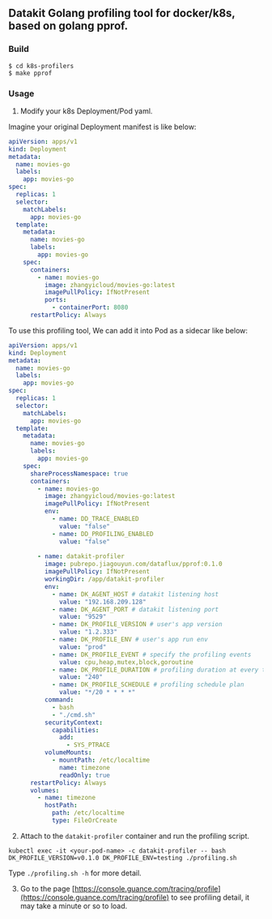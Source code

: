 ## Datakit Golang profiling tool for docker/k8s, based on golang pprof.

### Build

```shell
$ cd k8s-profilers
$ make pprof
```

### Usage

1. Modify your k8s Deployment/Pod yaml.

Imagine your original Deployment manifest is like below:
```yaml
apiVersion: apps/v1
kind: Deployment
metadata:
  name: movies-go
  labels:
    app: movies-go
spec:
  replicas: 1
  selector:
    matchLabels:
      app: movies-go
  template:
    metadata:
      name: movies-go
      labels:
        app: movies-go
    spec:
      containers:
        - name: movies-go
          image: zhangyicloud/movies-go:latest
          imagePullPolicy: IfNotPresent
          ports:
            - containerPort: 8080
      restartPolicy: Always
```

To use this profiling tool, We can add it into Pod as a sidecar like below:
```yaml
apiVersion: apps/v1
kind: Deployment
metadata:
  name: movies-go
  labels:
    app: movies-go
spec:
  replicas: 1
  selector:
    matchLabels:
      app: movies-go
  template:
    metadata:
      name: movies-go
      labels:
        app: movies-go
    spec:
      shareProcessNamespace: true
      containers:
        - name: movies-go
          image: zhangyicloud/movies-go:latest
          imagePullPolicy: IfNotPresent
          env:
            - name: DD_TRACE_ENABLED
              value: "false"
            - name: DD_PROFILING_ENABLED
              value: "false"
          
        - name: datakit-profiler
          image: pubrepo.jiagouyun.com/dataflux/pprof:0.1.0
          imagePullPolicy: IfNotPresent
          workingDir: /app/datakit-profiler
          env:
            - name: DK_AGENT_HOST # datakit listening host
              value: "192.168.209.128"
            - name: DK_AGENT_PORT # datakit listening port
              value: "9529"
            - name: DK_PROFILE_VERSION # user's app version 
              value: "1.2.333"
            - name: DK_PROFILE_ENV # user's app run env
              value: "prod"
            - name: DK_PROFILE_EVENT # specify the profiling events
              value: cpu,heap,mutex,block,goroutine
            - name: DK_PROFILE_DURATION # profiling duration at every time
              value: "240"
            - name: DK_PROFILE_SCHEDULE # profiling schedule plan
              value: "*/20 * * * *"
          command:
            - bash
            - "./cmd.sh"
          securityContext:
            capabilities:
              add:
                - SYS_PTRACE
          volumeMounts:
            - mountPath: /etc/localtime
              name: timezone
              readOnly: true
      restartPolicy: Always
      volumes:
        - name: timezone
          hostPath:
            path: /etc/localtime
            type: FileOrCreate
```

2. Attach to the `datakit-profiler` container and run the profiling script.

```shell
kubectl exec -it <your-pod-name> -c datakit-profiler -- bash
DK_PROFILE_VERSION=v0.1.0 DK_PROFILE_ENV=testing ./profiling.sh
```

Type `./profiling.sh -h` for more detail.

3. Go to the page [https://console.guance.com/tracing/profile](https://console.guance.com/tracing/profile) to see profiling detail, it may take a minute or so to load.
